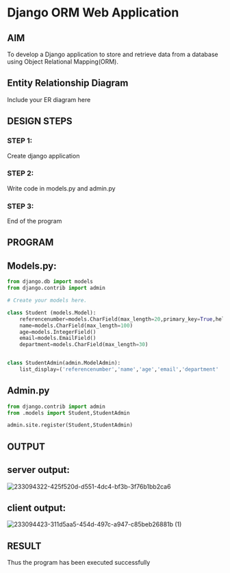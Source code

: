 # Django ORM Web Application

## AIM
To develop a Django application to store and retrieve data from a database using Object Relational Mapping(ORM).

## Entity Relationship Diagram

Include your ER diagram here

## DESIGN STEPS

### STEP 1:

Create django application

### STEP 2:

Write code in models.py and admin.py

### STEP 3:

End of the program


## PROGRAM
## Models.py:
```python
from django.db import models
from django.contrib import admin

# Create your models here.

class Student (models.Model):
    referencenumber=models.CharField(max_length=20,primary_key=True,help_text="reference number")
    name=models.CharField(max_length=100)
    age=models.IntegerField()
    email=models.EmailField()
    department=models.CharField(max_length=30)


class StudentAdmin(admin.ModelAdmin):
    list_display=('referencenumber','name','age','email','department'

```
## Admin.py
```python
from django.contrib import admin
from .models import Student,StudentAdmin

admin.site.register(Student,StudentAdmin)
```
## OUTPUT
## server output:

![233094322-425f520d-d551-4dc4-bf3b-3f76b1bb2ca6](https://github.com/KothaiKumar/django-orm-app/assets/121215739/5b0dbf14-b3ac-405d-97d6-87bcbafca077)

## client output:

![233094423-311d5aa5-454d-497c-a947-c85beb26881b (1)](https://github.com/KothaiKumar/django-orm-app/assets/121215739/47dc7550-6017-494c-8e52-7a5ef0ccd557)

## RESULT
Thus the program has been executed successfully
